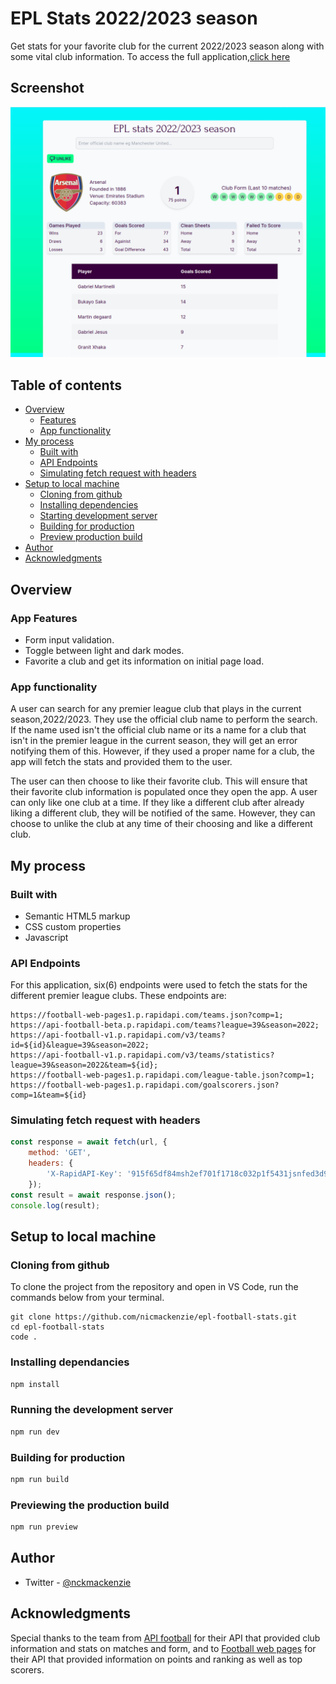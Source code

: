 # EPL Stats 2022/2023 season

Get stats for your favorite club for the current 2022/2023 season along with some vital club information.
To access the full application,[click here](https://epl-football-stats.vercel.app/)

## Screenshot

![](./screenshot.png)

## Table of contents

- [Overview](#overview)
  - [Features](#features)
  - [App functionality](#app-functionality)
- [My process](#my-process)
  - [Built with](#built-with)
  - [API Endpoints](#api-endpoints)
  - [Simulating fetch request with headers]('#simulating-fetch-request-with-headers')
- [Setup to local machine](#setup)
  - [Cloning from github](#clone-from-github)
  - [Installing dependencies](#installing-dependancies)
  - [Starting development server](#starting-development-server)
  - [Building for production](#production-build)
  - [Preview production build](#preview-production-build)
- [Author](#author)
- [Acknowledgments](#acknowledgments)

## Overview

### App Features

- Form input validation.
- Toggle between light and dark modes.
- Favorite a club and get its information on initial page load.

### App functionality

A user can search for any premier league club that plays in the current season,2022/2023. They use the official club name to
perform the search. If the name used isn't the official club name or its a name for a club that isn't in the premier league
in the current season, they will get an error notifying them of this. However, if they used a proper name for a club, the
app will fetch the stats and provided them to the user.

The user can then choose to like their favorite club. This will ensure that their favorite club information is populated once
they open the app. A user can only like one club at a time. If they like a different club after already liking a different club,
they will be notified of the same. However, they can choose to unlike the club at any time of their choosing and like a different club.

## My process

### Built with

- Semantic HTML5 markup
- CSS custom properties
- Javascript

### API Endpoints

For this application, six(6) endpoints were used to fetch the stats for the different premier league clubs. These endpoints are:

```text
https://football-web-pages1.p.rapidapi.com/teams.json?comp=1;
https://api-football-beta.p.rapidapi.com/teams?league=39&season=2022;
https://api-football-v1.p.rapidapi.com/v3/teams?id=${id}&league=39&season=2022;
https://api-football-v1.p.rapidapi.com/v3/teams/statistics?league=39&season=2022&team=${id};
https://football-web-pages1.p.rapidapi.com/league-table.json?comp=1;
https://football-web-pages1.p.rapidapi.com/goalscorers.json?comp=1&team=${id}
```

### Simulating fetch request with headers

```js
const response = await fetch(url, {
	method: 'GET',
	headers: {
		'X-RapidAPI-Key': '915f65df84msh2ef701f1718c032p1f5431jsnfed3d971dc76'
	});
const result = await response.json();
console.log(result);
```

## Setup to local machine

### Cloning from github

To clone the project from the repository and open in VS Code, run the commands below from your terminal.

```text
git clone https://github.com/nicmackenzie/epl-football-stats.git
cd epl-football-stats
code .
```

### Installing dependancies

```js
npm install
```

### Running the development server

```js
npm run dev
```

### Building for production

```js
npm run build
```

### Previewing the production build

```js
npm run preview
```

## Author

- Twitter - [@nckmackenzie](https://www.twitter.com/nckmackenzie)

## Acknowledgments

Special thanks to the team from [API football](https://www.api-football.com/) for their API that provided club information and stats on matches and form, and to [Football web pages](https://rapidapi.com/football-web-pages1-football-web-pages-default/api/football-web-pages1) for their API that provided information on points and ranking as well as top scorers.
